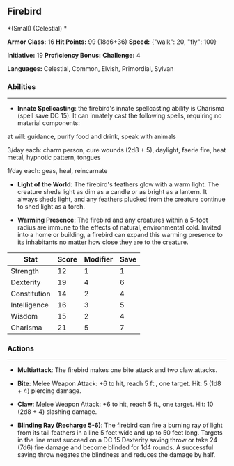 ## Firebird
*(Small) (Celestial) *

**Armor Class:** 16
**Hit Points:** 99 (18d6+36)
**Speed:** {"walk": 20, "fly": 100}

**Initiative:** 19
**Proficiency Bonus:**
**Challenge:** 4

**Languages:** Celestial, Common, Elvish, Primordial, Sylvan

### Abilities
 --- 
- **Innate Spellcasting**: the firebird's innate spellcasting ability is Charisma (spell save DC 15). It can innately cast the following spells, requiring no material components:

at will: guidance, purify food and drink, speak with animals

3/day each: charm person, cure wounds (2d8 + 5), daylight, faerie fire, heat metal, hypnotic pattern, tongues

1/day each: geas, heal, reincarnate

- **Light of the World**: The firebird's feathers glow with a warm light. The creature sheds light as dim as a candle or as bright as a lantern. It always sheds light, and any feathers plucked from the creature continue to shed light as a torch.

- **Warming Presence**: The firebird and any creatures within a 5-foot radius are immune to the effects of natural, environmental cold. Invited into a home or building, a firebird can expand this warming presence to its inhabitants no matter how close they are to the creature.



| Stat | Score | Modifier | Save |
| ---- | ---- | ---- | ---- |
| Strength | 12 | 1 | 1 |
| Dexterity | 19 | 4 | 6 |
| Constitution | 14 | 2 | 4 |
| Intelligence | 16 | 3 | 5 |
| Wisdom | 15 | 2 | 4 |
| Charisma | 21 | 5 | 7 |

### Actions
 --- 
- **Multiattack**: The firebird makes one bite attack and two claw attacks.

- **Bite**: Melee Weapon Attack: +6 to hit, reach 5 ft., one target. Hit: 5 (1d8 + 4) piercing damage.

- **Claw**: Melee Weapon Attack: +6 to hit, reach 5 ft., one target. Hit: 10 (2d8 + 4) slashing damage.

- **Blinding Ray (Recharge 5-6)**: The firebird can fire a burning ray of light from its tail feathers in a line 5 feet wide and up to 50 feet long. Targets in the line must succeed on a DC 15 Dexterity saving throw or take 24 (7d6) fire damage and become blinded for 1d4 rounds. A successful saving throw negates the blindness and reduces the damage by half.

